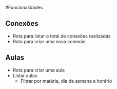 #Funcionalidades

## Conexões

- Rota para listar o total de conexões realizadas
- Rota para criar uma nova conexão

## Aulas
- Rota para criar uma aula
- Listar aulas
  - Filtrar por matéria, dia da semana e horário
